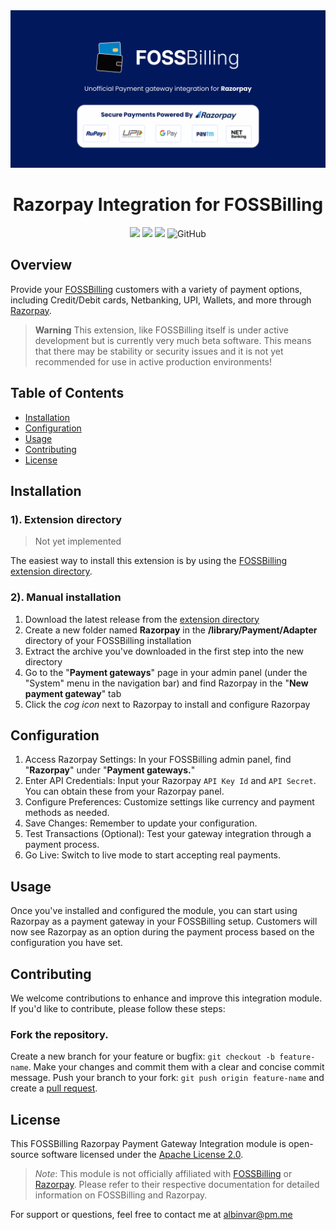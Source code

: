 <div align="center">
  <img src="https://raw.githubusercontent.com/albinvar/assets/main/fossbilling/rzp-foss-banner.png" alt="Razorpay for FOSSBilling">
  <h1>Razorpay Integration for FOSSBilling</h1>
  <!--   <img src="http://extensions.fossbilling.org/api/extension/Razorpay/badges/version" alt="Extension version"> -->
  <!--   <img src="http://extensions.fossbilling.org/api/extension/Razorpay/badges/min_fossbilling_version" alt="Minimum FOSSBilling version"> -->
  <img src="https://img.shields.io/packagist/v/albinvar/Razorpay-FOSSBilling?label=version">
  <img src="https://poser.pugx.org/albinvar/Razorpay-FOSSBilling/downloads">
  <img src="https://img.shields.io/github/repo-size/albinvar/Razorpay-FOSSBilling">
  <img alt="GitHub" src="https://img.shields.io/github/license/albinvar/Razorpay-FOSSBilling">
</div>

## Overview
Provide your [FOSSBilling](https://fossbilling.org) customers with a variety of payment options, including Credit/Debit cards, Netbanking, UPI, Wallets, and more through [Razorpay](https://razorpay.com).

> **Warning**
> This extension, like FOSSBilling itself is under active development but is currently very much beta software. This means that there may be stability or security issues and it is not yet recommended for use in active production environments!

## Table of Contents
- [Installation](#installation)
- [Configuration](#configuration)
- [Usage](#usage)
- [Contributing](#contributing)
- [License](#license)

## Installation

### 1). Extension directory
> Not yet implemented
> 
The easiest way to install this extension is by using the [FOSSBilling extension directory](https://extensions.fossbilling.org/extension/Razorpay).

### 2). Manual installation
1. Download the latest release from the [extension directory](https://extensions.fossbilling.org/extension/Razorpay)
2. Create a new folder named **Razorpay** in the **/library/Payment/Adapter** directory of your FOSSBilling installation
3. Extract the archive you've downloaded in the first step into the new directory
4. Go to the "**Payment gateways**" page in your admin panel (under the "System" menu in the navigation bar) and find Razorpay in the "**New payment gateway**" tab
5. Click the *cog icon* next to Razorpay to install and configure Razorpay


## Configuration
1. Access Razorpay Settings: In your FOSSBilling admin panel, find "**Razorpay**" under "**Payment gateways.**"
1. Enter API Credentials: Input your Razorpay `API Key Id` and `API Secret`. You can obtain these from your Razorpay panel.
1. Configure Preferences: Customize settings like currency and payment methods as needed.
1. Save Changes: Remember to update your configuration.
1. Test Transactions (Optional): Test your gateway integration through a payment process.
1. Go Live: Switch to live mode to start accepting real payments.

## Usage
Once you've installed and configured the module, you can start using Razorpay as a payment gateway in your FOSSBilling setup. Customers will now see Razorpay as an option during the payment process based on the configuration you have set.

## Contributing
We welcome contributions to enhance and improve this integration module. If you'd like to contribute, please follow these steps:

### Fork the repository.
Create a new branch for your feature or bugfix: `git checkout -b feature-name`.
Make your changes and commit them with a clear and concise commit message.
Push your branch to your fork: `git push origin feature-name` and create a [pull request](https://github.com/albinvar/Razorpay-FOSSBilling/pulls).

## License
This FOSSBilling Razorpay Payment Gateway Integration module is open-source software licensed under the [Apache License 2.0](LICENSE).

> *Note*: This module is not officially affiliated with [FOSSBilling](https://fossbilling.org) or [Razorpay](https://razorpay.com). Please refer to their respective documentation for detailed information on FOSSBilling and Razorpay.

For support or questions, feel free to contact me at albinvar@pm.me
